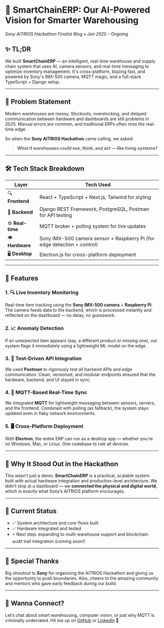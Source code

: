 # 🧐 SmartChainERP: Our AI-Powered Vision for Smarter Warehousing  
*Sony AITRIOS Hackathon Finalist Blog • Jan 2025 – Ongoing*

## ✨ TL;DR  
We built **SmartChainERP** — an intelligent, real-time warehouse and supply chain system that uses AI, camera sensors, and real-time messaging to optimize inventory management. It's cross-platform, blazing fast, and powered by Sony's IMX-500 camera, MQTT magic, and a full-stack TypeScript + Django setup.

---

## 🌟 Problem Statement  
Modern warehouses are messy. Stockouts, overstocking, and delayed communication between hardware and dashboards are still problems in 2025. Manual errors are common, and traditional ERPs often miss the real-time edge.

So when the **Sony AITRIOS Hackathon** came calling, we asked:

> **What if warehouses could see, think, and act — like living systems?**

---

## 🛠️ Tech Stack Breakdown

| Layer        | Tech Used                                                                 |
|--------------|---------------------------------------------------------------------------|
| 🔍 **Frontend**  | React + TypeScript + Next.js, Tailwind for styling                        |
| 🧠 **Backend**   | Django REST Framework, PostgreSQL, Postman for API testing               |
| ⚙️ **Real-time** | MQTT broker + polling system for live updates                            |
| 👁️ **Hardware**  | Sony IMX-500 camera sensor + Raspberry Pi (for edge detection + control) |
| 🖥️ **Desktop**   | Electron.js for cross-platform deployment                                |

---

## 🧹 Features

### 1. 🔍 **Live Inventory Monitoring**  
Real-time item tracking using the **Sony IMX-500 camera** + **Raspberry Pi**. The camera feeds data to the backend, which is processed instantly and reflected on the dashboard — no delay, no guesswork.

### 2. 📈 **Anomaly Detection**  
If an unexpected item appears (say, a different product or missing one), our system flags it immediately using a lightweight ML model on the edge.

### 3. 🧪 **Test-Driven API Integration**  
We used **Postman** to rigorously test all backend APIs and edge communication. Clean, versioned, and modular endpoints ensured that the hardware, backend, and UI stayed in sync.

### 4. 📡 **MQTT-Based Real-Time Sync**  
We integrated **MQTT** for lightweight messaging between sensors, servers, and the frontend. Combined with polling (as fallback), the system stays updated even in flaky network environments.

### 5. 🖥️ **Cross-Platform Deployment**  
With **Electron**, the entire ERP can run as a desktop app — whether you're on Windows, Mac, or Linux. One codebase to rule all devices.

---

## 🧠 Why It Stood Out in the Hackathon  
This wasn’t just a demo. **SmartChainERP** is a practical, scalable system built with actual hardware integration and production-level architecture. We didn’t stop at a dashboard — we **connected the physical and digital world**, which is exactly what Sony’s AITRIOS platform encourages.

---

## 🏁 Current Status  
- ✅ System architecture and core flows built  
- ✅ Hardware integrated and tested  
- ⚡ Next step: expanding to multi-warehouse support and blockchain audit trail integration (coming soon!)

---

## 🙏 Special Thanks  
Big shoutout to **Sony** for organizing the AITRIOS Hackathon and giving us the opportunity to push boundaries. Also, cheers to the amazing community and mentors who gave early feedback during our build.

---

## 🔗 Wanna Connect?  
Let’s chat about smart warehousing, computer vision, or just why MQTT is criminally underrated. Hit me up on [GitHub](https://github.com/harish-x64) or [LinkedIn](https://linkedin.com/in/harish-x64) 💬
